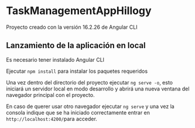 # TaskManagementAppHillogy

Proyecto creado con la versión 16.2.26 de Angular CLI

## Lanzamiento de la aplicación en local

Es necesario tener instalado Angular CLI  
  
Ejecutar `npm install` para instalar los paquetes requeridos  
  
Una vez dentro del directorio del proyecto ejecutar `ng serve -o`, esto iniciará un servidor local en modo desarrollo y abrirá una nueva ventana del navegador principal con el proyecto.  
  
En caso de querer usar otro navegador ejecutar `ng serve` y una vez la consola indique que se ha iniciado correctamente entrar en `http://localhost:4200/`para acceder.  
  

